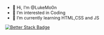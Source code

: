 - 👋 Hi, I’m @LukeMo0n
- 👀 I’m interested in Coding
- 🌱 I’m currently learning HTML,CSS and JS

[![Better Stack Badge](https://uptime.betterstack.com/status-badges/v3/monitor/10eor.svg)](https://uptime.betterstack.com/?utm_source=status_badge)
